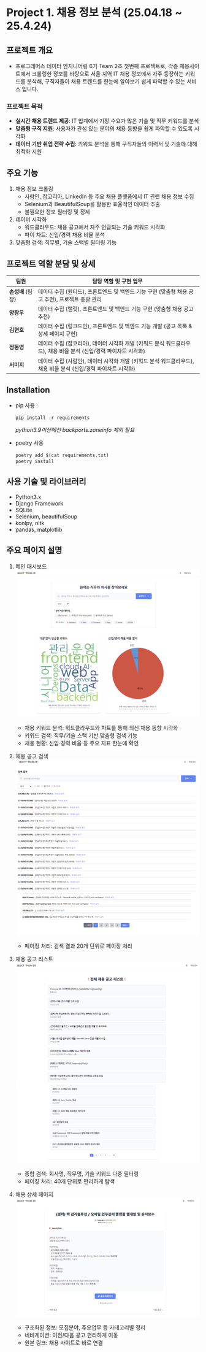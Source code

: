 # Project 1. 채용 정보 분석 (25.04.18 ~ 25.4.24)

## 프로젝트 개요

- 프로그래머스 데이터 엔지니어링 6기 Team 2조 첫번째 프로젝트로, 각종 채용사이트에서 크롤링한 정보를 바탕으로 서울 지역 IT 채용 정보에서 자주 등장하는 키워드를 분석해, 구직자들이 채용 트렌드를 한눈에 알아보기 쉽게 파악할 수 있는 서비스 입니다.

### 프로젝트 목적

- **실시간 채용 트렌드 제공**: IT 업계에서 가장 수요가 많은 기술 및 직무 키워드를 분석
- **맞춤형 구직 지원**: 사용자가 관심 있는 분야의 채용 동향을 쉽게 파악할 수 있도록 시각화
- **데이터 기반 취업 전략 수립**: 키워드 분석을 통해 구직자들의 이력서 및 기술에 대해 최적화 지원

## 주요 기능

1. 채용 정보 크롤링
   - 사람인, 잡코리아, LinkedIn 등 주요 채용 플랫폼에서 IT 관련 채용 정보 수집
   - Selenium과 BeautifulSoup을 활용한 효율적인 데이터 추출
   - 불필요한 정보 필터링 및 정제
2. 데이터 시각화
   - 워드클라우드: 채용 공고에서 자주 언급되는 기술 키워드 시각화
   - 파이 차트: 신입/경력 채용 비율 분석
3. 맞춤형 검색: 직무별, 기술 스택별 필터링 기능

## 프로젝트 역할 분담 및 상세

| **팀원** | **담당 역할 및 구현 업무** |
| --- | --- |
| **손성배** (팀장) | 데이터 수집 (원티드), 프론트엔드 및 백엔드 기능 구현 (맞춤형 채용 공고 추천), 프로젝트 총괄 관리 |
| **양창우** | 데이터 수집 (랠릿), 프론트엔드 및 백엔드 기능 구현 (맞춤형 채용 공고 추천) |
| **김현호** | 데이터 수집 (링크드인), 프론트엔드 및 백엔드 기능 개발 (공고 목록 & 상세 페이지 구현) |
| **정동영** | 데이터 수집 (잡코리아), 데이터 시각화 개발 (키워드 분석 워드클라우드), 채용 비율 분석 (신입/경력 파이차트 시각화) |
| **서미지** | 데이터 수집 (사람인), 데이터 시각화 개발 (키워드 분석 워드클라우드), 채용 비율 분석 (신입/경력 파이차트 시각화) |

## Installation

- pip 사용 :

   ```shell
   pip install -r requirements
   ```

   _python3.9이상에선 backports.zoneinfo 제외 필요_
- poetry 사용

   ```shell
   poetry add $(cat requirements.txt)
   poetry install
   ```

## 사용 기술 및 라이브러리

- Python3.x
- Django Framework
- SQLite
- Selenium, beautifulSoup
- konlpy, nltk
- pandas, matplotlib

## 주요 페이지 설명

1. 메인 대시보드
   ![main page](images/main_page.png)
   - 채용 키워드 분석: 워드클라우드와 차트를 통해 최신 채용 동향 시각화
   - 키워드 검색: 직무/기술 스택 기반 맞춤형 검색 기능
   - 채용 현황: 신입·경력 비율 등 주요 지표 한눈에 확인

2. 채용 공고 검색
   ![search page 1](images/search_page_1.png)
   ![search page 2](images/search_page_2.png)
   - 페이징 처리: 검색 결과 20개 단위로 페이징 처리

3. 채용 공고 리스트
   ![jobs page 1](images/jobs_page_1.png)
   ![jobs page 2](images/jobs_page_2.png)
   - 종합 검색: 회사명, 직무명, 기술 키워드 다중 필터링
   - 페이징 처리: 40개 단위로 편리하게 탐색

4. 채용 상세 페이지
   ![job detail page](images/job_detail_page.png)
   - 구조화된 정보: 모집분야, 주요업무 등 카테고리별 정리
   - 네비게이션: 이전/다음 공고 편리하게 이동
   - 원본 링크: 채용 사이트로 바로 연결
